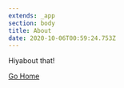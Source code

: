 ```yaml
---
extends: _app
section: body
title: About
date: 2020-10-06T00:59:24.753Z
---
```

Hiyabout that!



[Go Home](/home)